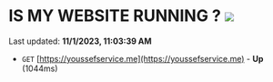 # IS MY WEBSITE RUNNING ? [![](https://img.shields.io/static/v1?label=Sponsor&message=%E2%9D%A4&logo=GitHub&color=%23fe8e86)](https://github.com/sponsors/<username>)

Last updated: **11/1/2023, 11:03:39 AM**

- `GET` [https://youssefservice.me](https://youssefservice.me) - **Up** (1044ms)
